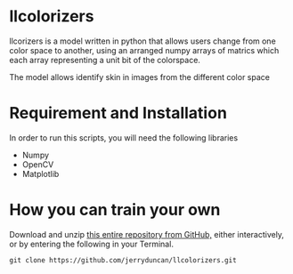# llcolorizers

llcorizers is a model written in python that allows users change from one color space to another, using an arranged numpy arrays of matrics which each array representing a unit bit of the colorspace.

The model allows identify skin in images from the different color space

# Requirement and Installation
In order to run this scripts, you will need the following libraries

- Numpy
- OpenCV
- Matplotlib

# How you can train your own
Download and unzip [this entire repository from GitHub,](https://github.com/aloko001/llcolorizers.git) either interactively, or by entering the following in your Terminal.

`git clone https://github.com/jerryduncan/llcolorizers.git
`
